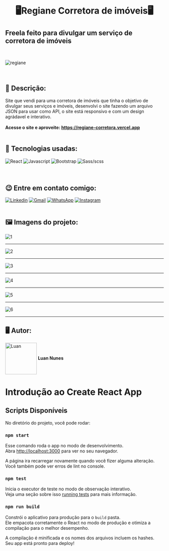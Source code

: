 <h1 align="center">🖥️Regiane Corretora de imóveis🖥️</h1>
<h2>Freela feito para divulgar um serviço de corretora de imóveis</h2> 


<br>

![regiane](https://user-images.githubusercontent.com/105875989/221062383-ea8a081e-18d5-4ddf-930f-d1e89180f93b.gif)

<br>

<h2><strong> 📝 Descrição:</strong></h2>    

Site que vendi para uma corretora de imóveis que tinha o objetivo de divulgar seus serviços e imóveis, desenvolvi o site fazendo um arquivo JSON para usar como API, o site está responsivo e com um design agrádavel e interativo. <br><br>
<strong>Acesse o site e aproveite: https://regiane-corretora.vercel.app </strong>
<br>
<br>
<h2><strong>🚀 Tecnologias usadas:</strong></h2>   

<div style='display:inline_block;'>
  <img align='center' alt='React' src='https://img.shields.io/badge/React-20232A?style=for-the-badge&logo=react&logoColor=61DAFB'/>
  <img align='center' alt='Javascript' src='https://img.shields.io/badge/JavaScript-F7DF1E?style=for-the-badge&logo=javascript&logoColor=black'/>
  <img align='center' alt='Bootstrap' src='https://img.shields.io/badge/Bootstrap-563D7C?style=for-the-badge&logo=bootstrap&logoColor=white'/>
  <img align='center' alt='Sass/scss' src='https://img.shields.io/badge/Sass-CC6699?style=for-the-badge&logo=sass&logoColor=white'/>
</div>
<br><br>

<h2><strong>😉 Entre em contato comigo:</strong></h2>   

[![Linkedin](https://img.shields.io/badge/LinkedIn-0077B5?style=for-the-badge&logo=linkedin&logoColor=white)](https://www.linkedin.com/in/luan-nunes-esbaltar/)
[![Gmail](https://img.shields.io/badge/Gmail-D14836?style=for-the-badge&logo=gmail&logoColor=white)](mailto:nunesesbaltar.luan02@gmail.com)
[![WhatsApp](https://img.shields.io/badge/WhatsApp-25D366?style=for-the-badge&logo=whatsapp&logoColor=white)](https://api.whatsapp.com/send?phone=5561984653761&text=Ol%C3%A1%20Luan%2C%20tudo%20bem%3F)
[![Instagram](https://img.shields.io/badge/Instagram-E4405F?style=for-the-badge&logo=instagram&logoColor=white)](https://www.instagram.com/luan_nunees/)
<br>
<br>

<h2><strong> 🖼️ Imagens do projeto:</strong></h2> 

![1](https://user-images.githubusercontent.com/105875989/221062690-5d853a0f-aae3-4685-8e3d-5b2a50bcf94c.png)
<hr>

![2](https://user-images.githubusercontent.com/105875989/221062704-ad3a6261-8a3f-4658-9e61-2d8c982c2711.png)
<hr>

![3](https://user-images.githubusercontent.com/105875989/221062717-bb7cc4eb-00b9-492e-9937-356d637e6f9b.png)
<hr>

![4](https://user-images.githubusercontent.com/105875989/221062724-c0436b2c-ac17-4a33-954e-0093efcc57e0.png)
<hr>

![5](https://user-images.githubusercontent.com/105875989/221062838-ca78864b-3599-4821-a9b3-5fc83302e755.png)
<hr>

![6](https://user-images.githubusercontent.com/105875989/221062846-4715e3a7-13d6-461c-a7cd-239c728ac951.png)
<hr>

<h2><strong>🖥️ Autor:</strong></h2>   

<img align='center' style="width:100px; height: 100px;" alt='Luan' src='https://user-images.githubusercontent.com/105875989/202720555-79b37083-a2e8-47d6-8d43-5003323b22ff.jpeg'/>  
<strong>Luan Nunes</strong> 


# Introdução ao Create React App

## Scripts Disponíveis

No diretório do projeto, você pode rodar:

### `npm start`

Esse comando roda o app no modo de desenvolvimento.\
Abra [http://localhost:3000](http://localhost:3000) para ver no seu navegador.

A página ira recarregar novamente quando você fizer alguma alteração.\
Você também pode ver erros de lint no console.

### `npm test`

Inicia o executor de teste no modo de observação interativo.\
Veja uma seção sobre isso [running tests](https://facebook.github.io/create-react-app/docs/running-tests) para mais informação.

### `npm run build`

Constrói o aplicativo para produção para o `build` pasta.\
Ele empacota corretamente o React no modo de produção e otimiza a compilação para o melhor desempenho.

A compilação é minificada e os nomes dos arquivos incluem os hashes.\
Seu app está pronto para deploy!


